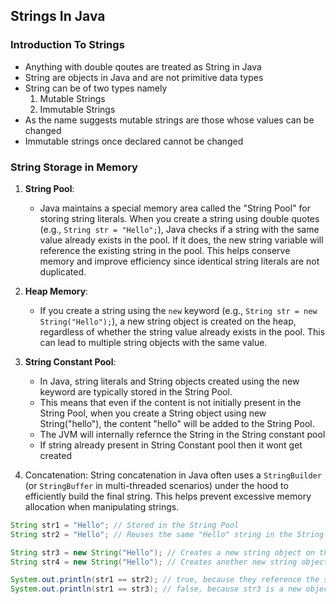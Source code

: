 ## Strings In Java
### Introduction To Strings
- Anything with double qoutes are treated as String in Java
- String are objects in Java and are not primitive data types
- String can be of two types namely
    1. Mutable Strings
    2. Immutable Strings
- As the name suggests mutable strings are those whose values can be changed
- Immutable strings once declared cannot be changed
### String Storage in Memory


1. **String Pool**: 
    - Java maintains a special memory area called the "String Pool" for storing string literals. When you create a string using double quotes (e.g., `String str = "Hello";`), Java checks if a string with the same value already exists in the pool. If it does, the new string variable will reference the existing string in the pool. This helps conserve memory and improve efficiency since identical string literals are not duplicated.

2. **Heap Memory**: 
    - If you create a string using the `new` keyword (e.g., `String str = new String("Hello");`), a new string object is created on the heap, regardless of whether the string value already exists in the pool. This can lead to multiple string objects with the same value.

3.  **String Constant Pool**:
    - In Java, string literals and String objects created using the new keyword are typically stored in the String Pool. 
    - This means that even if the content is not initially present in the String Pool, when you create a String object using new String("hello"), the content "hello" will be added to the String Pool.
    - The JVM will internally refernce the String in the String constant pool
    - If string already present in String Constant pool then it wont get created

4. Concatenation: String concatenation in Java often uses a `StringBuilder` (or `StringBuffer` in multi-threaded scenarios) under the hood to efficiently build the final string. This helps prevent excessive memory allocation when manipulating strings.


```java
String str1 = "Hello"; // Stored in the String Pool
String str2 = "Hello"; // Reuses the same "Hello" string in the String Pool

String str3 = new String("Hello"); // Creates a new string object on the heap
String str4 = new String("Hello"); // Creates another new string object on the heap

System.out.println(str1 == str2); // true, because they reference the same object in the String Pool
System.out.println(str1 == str3); // false, because str3 is a new object on the heap
```

